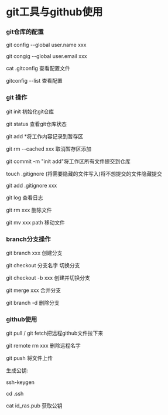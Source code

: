 # git工具与github使用

### git仓库的配置

git config --global user.name xxx

git congig --global user.email xxx

cat .gitconfig 查看配置文件

gitconfig --list 查看配置

### git 操作

git init 初始化git仓库

git status 查看git仓库状态

git add *将工作内容记录到暂存区

git rm --cached xxx 取消暂存区添加

git commit -m "init add"将工作区所有文件提交到仓库

touch .gitignore (将需要隐藏的文件写入)将不想提交的文件隐藏提交

git add .gitignore xxx

git log 查看日志

git rm xxx 删除文件

git mv xxx path 移动文件

### branch分支操作

git branch xxx 创建分支

git checkout 分支名字    切换分支

git checkout -b xxx 创建并切换分支

git merge xxx 合并分支

git branch -d 删除分支

### github使用

git pull / git fetch把远程github文件拉下来

git remote rm xxx 删除远程名字

git push 将文件上传

生成公钥:

ssh-keygen

cd .ssh

cat id_ras.pub 获取公钥







